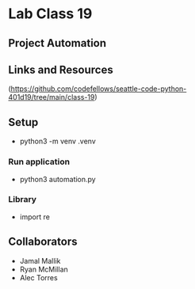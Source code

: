# Lab Class 19
## Project Automation

## Links and Resources
(https://github.com/codefellows/seattle-code-python-401d19/tree/main/class-19)

## Setup
- python3 -m venv .venv




### Run application
- python3 automation.py

### Library
- import re 

## Collaborators
- Jamal Mallik
- Ryan McMillan
- Alec Torres